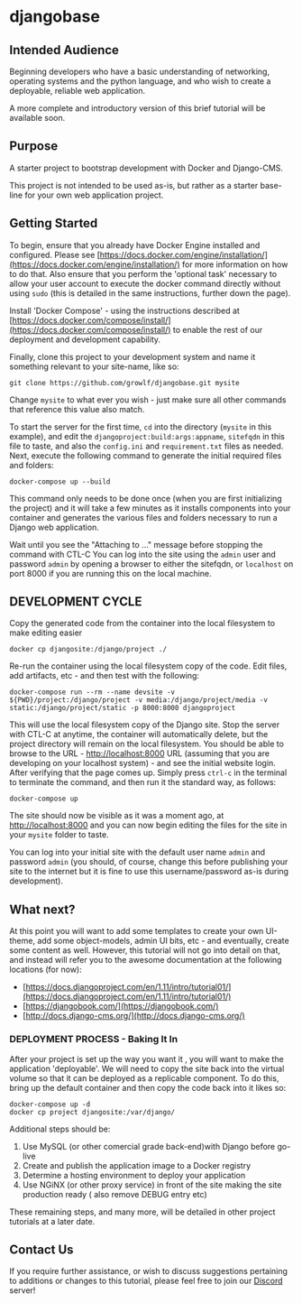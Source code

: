 # djangobase

## Intended Audience
Beginning developers who have a basic understanding of networking, operating systems 
and the python language, and who wish to create a deployable, reliable web application.

A more complete and introductory version of this brief tutorial will be available soon.

## Purpose
A starter project to bootstrap development with Docker and Django-CMS.

This project is not intended to be used as-is, but rather as a starter base-line for 
your own web application project.

## Getting Started
To begin, ensure that you already have Docker Engine installed and configured.  Please see 
[https://docs.docker.com/engine/installation/](https://docs.docker.com/engine/installation/)
for more information on how to do that.  Also ensure that you perform the 'optional task' 
necessary to allow your user account to execute the docker command directly without using 
`sudo` (this is detailed in the same instructions, further down the page).

Install 'Docker Compose' - using the instructions described at 
[https://docs.docker.com/compose/install/](https://docs.docker.com/compose/install/)
to enable the rest of our deployment and development capability.

Finally, clone this project to your development system and name it something relevant to
your site-name, like so:

    git clone https://github.com/growlf/djangobase.git mysite
    
Change `mysite` to what ever you wish - just make sure all other commands that reference this value 
also match.

To start the server for the first time, `cd` into the directory (`mysite` in this 
example), and edit the `djangoproject:build:args:appname`, `sitefqdn` in this file to taste, and 
also the `config.ini` and `requirement.txt` files as needed.  Next, execute the following command 
to generate the initial required files and folders:

    docker-compose up --build

This command only needs to be done once (when you are first initializing the project) and 
it will take a few minutes as it installs components into your container and generates the
various files and folders necessary to run a Django web application.

Wait until you see the "Attaching to ..." message before stopping the command with CTL-C
You can log into the site using the `admin` user and password `admin` by opening a browser to either the sitefqdn,
or `localhost` on port 8000 if you are running this on the local machine.

## DEVELOPMENT CYCLE

Copy the generated code from the container into the local filesystem to make editing easier

    docker cp djangosite:/django/project ./

Re-run the container using the local filesystem copy of the code. Edit files, add artifacts, etc - and then test
with the following:

    docker-compose run --rm --name devsite -v ${PWD}/project:/django/project -v media:/django/project/media -v static:/django/project/static -p 8000:8000 djangoproject

This will use the local filesystem copy of the Django site.  Stop the server with CTL-C at anytime, the container
will automatically delete, but the project directory will remain on the local filesystem. You should be able to browse 
to the URL - [http://localhost:8000](http://localhost:8000) URL (assuming that you are developing on your localhost 
system) - and see the initial website login.  After verifying that the page comes up.  Simply press `ctrl-c` in the 
terminal to terminate the command, and then
run it the standard way, as follows:

    docker-compose up

The site should now be visible as it was a moment ago, at [http://localhost:8000](http://localhost:8000)
and you can now begin editing the files for the site in your `mysite` folder to taste.

You can log into your initial site with the default user name `admin` and password `admin` 
(you should, of course, change this before publishing your site to the internet but it is 
fine to use this username/password as-is during development).

## What next?
At this point you will want to add some templates to create your own UI-theme, add some 
object-models, admin UI bits, etc - and eventually, create some content as well.  However, 
this tutorial will not go into detail on that, and instead will refer you to the awesome 
documentation at the following locations (for now):

*  [https://docs.djangoproject.com/en/1.11/intro/tutorial01/](https://docs.djangoproject.com/en/1.11/intro/tutorial01/)
*  [https://djangobook.com/](https://djangobook.com/)
*  [http://docs.django-cms.org/](http://docs.django-cms.org/)

### DEPLOYMENT PROCESS - Baking It In

After your project is set up the way you want it , you will want to make the application 'deployable'.  We will need to 
copy the site back into the virtual volume so that it can be deployed as a replicable component.  To do this, bring up 
the default container and then copy the code back into it likes so:

    docker-compose up -d
    docker cp project djangosite:/var/django/


Additional steps should be:
1) Use MySQL  (or other comercial grade back-end)with Django before go-live
2) Create and publish the application image to a Docker registry
3) Determine a hosting environment to deploy your application
4) Use NGiNX (or other proxy service) in front of the site making the site production ready ( also remove DEBUG entry etc)

These remaining steps, and many more, will be detailed in other project tutorials at a later date.

## Contact Us
If you require further assistance, or wish to discuss suggestions pertaining to additions or changes to this tutorial, 
please feel free to join our [Discord](https://discord.gg/ADkJc3z) server! 

